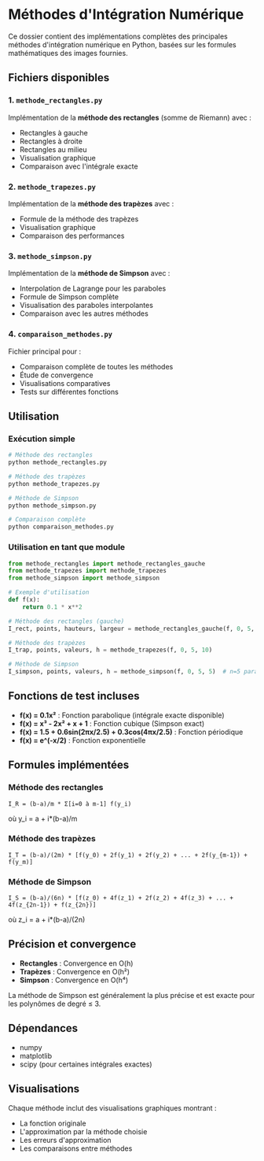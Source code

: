 # Méthodes d'Intégration Numérique

Ce dossier contient des implémentations complètes des principales méthodes d'intégration numérique en Python, basées sur les formules mathématiques des images fournies.

## Fichiers disponibles

### 1. `methode_rectangles.py`
Implémentation de la **méthode des rectangles** (somme de Riemann) avec :
- Rectangles à gauche
- Rectangles à droite  
- Rectangles au milieu
- Visualisation graphique
- Comparaison avec l'intégrale exacte

### 2. `methode_trapezes.py`
Implémentation de la **méthode des trapèzes** avec :
- Formule de la méthode des trapèzes
- Visualisation graphique
- Comparaison des performances

### 3. `methode_simpson.py`
Implémentation de la **méthode de Simpson** avec :
- Interpolation de Lagrange pour les paraboles
- Formule de Simpson complète
- Visualisation des paraboles interpolantes
- Comparaison avec les autres méthodes

### 4. `comparaison_methodes.py`
Fichier principal pour :
- Comparaison complète de toutes les méthodes
- Étude de convergence
- Visualisations comparatives
- Tests sur différentes fonctions

## Utilisation

### Exécution simple
```bash
# Méthode des rectangles
python methode_rectangles.py

# Méthode des trapèzes  
python methode_trapezes.py

# Méthode de Simpson
python methode_simpson.py

# Comparaison complète
python comparaison_methodes.py
```

### Utilisation en tant que module
```python
from methode_rectangles import methode_rectangles_gauche
from methode_trapezes import methode_trapezes
from methode_simpson import methode_simpson

# Exemple d'utilisation
def f(x):
    return 0.1 * x**2

# Méthode des rectangles (gauche)
I_rect, points, hauteurs, largeur = methode_rectangles_gauche(f, 0, 5, 10)

# Méthode des trapèzes
I_trap, points, valeurs, h = methode_trapezes(f, 0, 5, 10)

# Méthode de Simpson
I_simpson, points, valeurs, h = methode_simpson(f, 0, 5, 5)  # n=5 paraboles
```

## Fonctions de test incluses

- **f(x) = 0.1x²** : Fonction parabolique (intégrale exacte disponible)
- **f(x) = x³ - 2x² + x + 1** : Fonction cubique (Simpson exact)
- **f(x) = 1.5 + 0.6sin(2πx/2.5) + 0.3cos(4πx/2.5)** : Fonction périodique
- **f(x) = e^(-x/2)** : Fonction exponentielle

## Formules implémentées

### Méthode des rectangles
```
I_R = (b-a)/m * Σ[i=0 à m-1] f(y_i)
```
où y_i = a + i*(b-a)/m

### Méthode des trapèzes
```
I_T = (b-a)/(2m) * [f(y_0) + 2f(y_1) + 2f(y_2) + ... + 2f(y_{m-1}) + f(y_m)]
```

### Méthode de Simpson
```
I_S = (b-a)/(6n) * [f(z_0) + 4f(z_1) + 2f(z_2) + 4f(z_3) + ... + 4f(z_{2n-1}) + f(z_{2n})]
```
où z_i = a + i*(b-a)/(2n)

## Précision et convergence

- **Rectangles** : Convergence en O(h)
- **Trapèzes** : Convergence en O(h²)  
- **Simpson** : Convergence en O(h⁴)

La méthode de Simpson est généralement la plus précise et est exacte pour les polynômes de degré ≤ 3.

## Dépendances

- numpy
- matplotlib
- scipy (pour certaines intégrales exactes)

## Visualisations

Chaque méthode inclut des visualisations graphiques montrant :
- La fonction originale
- L'approximation par la méthode choisie
- Les erreurs d'approximation
- Les comparaisons entre méthodes
